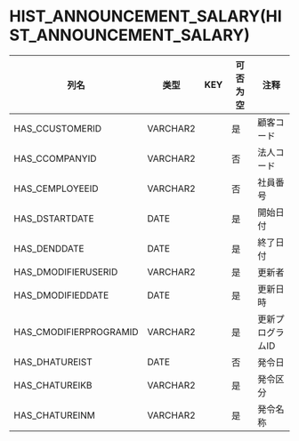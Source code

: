 # HIST_ANNOUNCEMENT_SALARY(HIST_ANNOUNCEMENT_SALARY)
| 列名   | 类型   | KEY  | 可否为空 | 注释   |
| ---- | ---- | ---- | ---- | ---- |
|HAS_CCUSTOMERID|VARCHAR2||是|顧客コード|
|HAS_CCOMPANYID|VARCHAR2||否|法人コード|
|HAS_CEMPLOYEEID|VARCHAR2||否|社員番号|
|HAS_DSTARTDATE|DATE||是|開始日付|
|HAS_DENDDATE|DATE||是|終了日付|
|HAS_DMODIFIERUSERID|VARCHAR2||是|更新者|
|HAS_DMODIFIEDDATE|DATE||是|更新日時|
|HAS_CMODIFIERPROGRAMID|VARCHAR2||是|更新プログラムID|
|HAS_DHATUREIST|DATE||否|発令日|
|HAS_CHATUREIKB|VARCHAR2||是|発令区分|
|HAS_CHATUREINM|VARCHAR2||是|発令名称|
